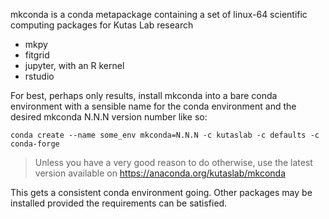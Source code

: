 mkconda is a conda metapackage containing a set of linux-64 scientific
computing packages for Kutas Lab research

* mkpy
* fitgrid
* jupyter, with an R kernel
* rstudio


For best, perhaps only results, install mkconda into a bare conda environment with a sensible name for the conda environment and the desired mkconda N.N.N version number like so:


```
conda create --name some_env mkconda=N.N.N -c kutaslab -c defaults -c conda-forge
```

> Unless you have a very good reason to do otherwise, use the latest version available on https://anaconda.org/kutaslab/mkconda

This gets a consistent conda environment going. Other packages may be installed provided the requirements can be satisfied.
